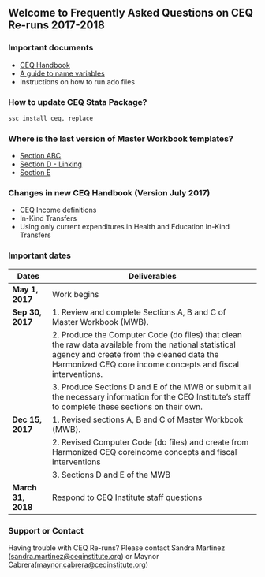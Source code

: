 ## Welcome to Frequently Asked Questions on CEQ Re-runs 2017-2018

### Important documents
- [CEQ Handbook](http://www.commitmentoequity.org/publications-ceq-handbook/)
- [A guide to name variables](guide.md)
- Instructions on how to run ado files 

### How to update CEQ Stata Package?
```markdown
ssc install ceq, replace
```

### Where is the last version of Master Workbook templates?
- [Section ABC](https://goo.gl/AFWhsM)
- [Section D - Linking](https://goo.gl/2rwXgB)
- [Section E](https://www.dropbox.com/sh/ph6e59z84dba08g/AAAcrHBO8Ouox3Q5UxchWDUqa?dl=0)

### Changes in new CEQ Handbook (Version July 2017)

- CEQ Income definitions
- In-Kind Transfers
- Using only current expenditures in Health and Education In-Kind Transfers

### Important dates

|**Dates** | **Deliverables** |
|---|---|
| **May 1, 2017** | Work begins |
| **Sep 30, 2017** |1\. Review and complete Sections A, B and C of Master Workbook (MWB).|
|                  |2\. Produce the Computer Code (do files) that clean the raw data available from the national statistical agency and create from the cleaned data the Harmonized CEQ core income concepts and fiscal interventions. |
|                  |3\. Produce Sections D and E of the MWB or submit all the necessary information for the CEQ Institute’s staff to     complete these sections on their own.|
| **Dec 15, 2017**  |1\. Revised sections A, B and C of Master Workbook (MWB). |
|                   |2\. Revised Computer Code (do files) and create from Harmonized CEQ coreincome concepts and fiscal interventions |
|  | 3\. Sections D and E of the MWB             |
|**March 31, 2018** |Respond to CEQ Institute staff questions |

 
### Support or Contact

Having trouble with CEQ Re-runs? Please contact Sandra Martinez (sandra.martinez@ceqinstitute.org) or Maynor Cabrera(maynor.cabrera@ceqinstitute.org)
